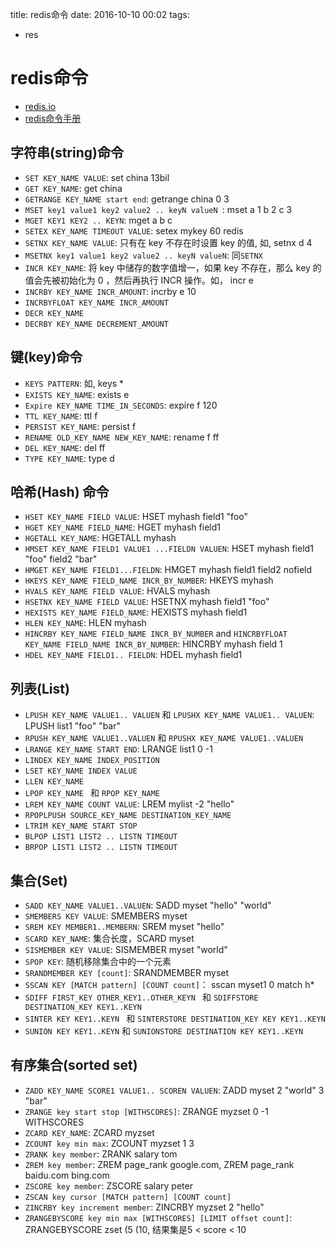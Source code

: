 title: redis命令
date: 2016-10-10 00:02
tags:
- res

# redis命令

* [redis.io](http://redis.io/)
* [redis命令手册](http://www.redis.net.cn/order/)

## 字符串(string)命令

* `SET KEY_NAME VALUE`: set china 13bil
* `GET KEY_NAME`: get china
* `GETRANGE KEY_NAME start end`: getrange china 0 3
* `MSET key1 value1 key2 value2 .. keyN valueN `: mset a 1 b 2 c 3
* `MGET KEY1 KEY2 .. KEYN`: mget a b c
* `SETEX KEY_NAME TIMEOUT VALUE`: setex mykey 60 redis
* `SETNX KEY_NAME VALUE`: 只有在 key 不存在时设置 key 的值, 如, setnx d 4
* `MSETNX key1 value1 key2 value2 .. keyN valueN`: 同`SETNX`
* `INCR KEY_NAME`: 将 key 中储存的数字值增一，如果 key 不存在，那么 key 的值会先被初始化为 0 ，然后再执行 INCR 操作。如， incr e
* `INCRBY KEY_NAME INCR_AMOUNT`: incrby e 10
* `INCRBYFLOAT KEY_NAME INCR_AMOUNT`
* `DECR KEY_NAME`
* `DECRBY KEY_NAME DECREMENT_AMOUNT`


## 键(key)命令

* `KEYS PATTERN`: 如, keys *
* `EXISTS KEY_NAME`: exists e
* `Expire KEY_NAME TIME_IN_SECONDS`: expire f 120
* `TTL KEY_NAME`: ttl f
* `PERSIST KEY_NAME`: persist f
* `RENAME OLD_KEY_NAME NEW_KEY_NAME`: rename f ff
* `DEL KEY_NAME`: del ff
* `TYPE KEY_NAME`: type d


## 哈希(Hash) 命令

* `HSET KEY_NAME FIELD VALUE`: HSET myhash field1 "foo"
* `HGET KEY_NAME FIELD_NAME`: HGET myhash field1
* `HGETALL KEY_NAME`: HGETALL myhash
* `HMSET KEY_NAME FIELD1 VALUE1 ...FIELDN VALUEN`: HSET myhash field1 "foo" field2 "bar"
* `HMGET KEY_NAME FIELD1...FIELDN`: HMGET myhash field1 field2 nofield
* `HKEYS KEY_NAME FIELD_NAME INCR_BY_NUMBER`: HKEYS myhash
* `HVALS KEY_NAME FIELD VALUE`: HVALS myhash
* `HSETNX KEY_NAME FIELD VALUE`: HSETNX myhash field1 "foo"
* `HEXISTS KEY_NAME FIELD_NAME`: HEXISTS myhash field1
* `HLEN KEY_NAME`: HLEN myhash
* `HINCRBY KEY_NAME FIELD_NAME INCR_BY_NUMBER` and `HINCRBYFLOAT KEY_NAME FIELD_NAME INCR_BY_NUMBER`: HINCRBY myhash field 1
* `HDEL KEY_NAME FIELD1.. FIELDN`: HDEL myhash field1


## 列表(List)

* `LPUSH KEY_NAME VALUE1.. VALUEN` 和 `LPUSHX KEY_NAME VALUE1.. VALUEN`: LPUSH list1 "foo" "bar"
* `RPUSH KEY_NAME VALUE1..VALUEN` 和 `RPUSHX KEY_NAME VALUE1..VALUEN`
* `LRANGE KEY_NAME START END`:  LRANGE list1 0 -1
* `LINDEX KEY_NAME INDEX_POSITION`
* `LSET KEY_NAME INDEX VALUE`
* `LLEN KEY_NAME`
* `LPOP KEY_NAME ` 和 `RPOP KEY_NAME`
* `LREM KEY_NAME COUNT VALUE`: LREM mylist -2 "hello"
* `RPOPLPUSH SOURCE_KEY_NAME DESTINATION_KEY_NAME`
* `LTRIM KEY_NAME START STOP`
* `BLPOP LIST1 LIST2 .. LISTN TIMEOUT`
* `BRPOP LIST1 LIST2 .. LISTN TIMEOUT`


## 集合(Set)

* `SADD KEY_NAME VALUE1..VALUEN`: SADD myset "hello" "world"
* `SMEMBERS KEY VALUE`: SMEMBERS myset
* `SREM KEY MEMBER1..MEMBERN`: SREM myset "hello"
* `SCARD KEY_NAME`: 集合长度，SCARD myset
* `SISMEMBER KEY VALUE`: SISMEMBER myset "world"
* `SPOP KEY`: 随机移除集合中的一个元素
* `SRANDMEMBER KEY [count]`: SRANDMEMBER myset
* `SSCAN KEY [MATCH pattern] [COUNT count]`： sscan myset1 0 match h*
* `SDIFF FIRST_KEY OTHER_KEY1..OTHER_KEYN `  和 `SDIFFSTORE DESTINATION_KEY KEY1..KEYN `
* `SINTER KEY KEY1..KEYN ` 和 `SINTERSTORE DESTINATION_KEY KEY KEY1..KEYN `
* `SUNION KEY KEY1..KEYN` 和 `SUNIONSTORE DESTINATION KEY KEY1..KEYN`


## 有序集合(sorted set)

* `ZADD KEY_NAME SCORE1 VALUE1.. SCOREN VALUEN`: ZADD myset 2 "world" 3 "bar"
* `ZRANGE key start stop [WITHSCORES]`: ZRANGE myzset 0 -1 WITHSCORES
* `ZCARD KEY_NAME`: ZCARD myzset
* `ZCOUNT key min max`: ZCOUNT myzset 1 3
* `ZRANK key member`: ZRANK salary tom
* `ZREM key member`: ZREM page_rank google.com, ZREM page_rank baidu.com bing.com
* `ZSCORE key member`: ZSCORE salary peter  
* `ZSCAN key cursor [MATCH pattern] [COUNT count]`
* `ZINCRBY key increment member`: ZINCRBY myzset 2 "hello"
* `ZRANGEBYSCORE key min max [WITHSCORES] [LIMIT offset count]`: ZRANGEBYSCORE zset (5 (10, 结果集是5 < score < 10




	
